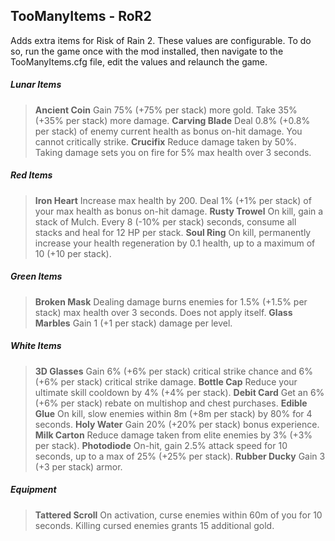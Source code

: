 ## TooManyItems - RoR2
Adds extra items for Risk of Rain 2.
These values are configurable. To do so, run the game once with the mod installed, then navigate to the TooManyItems.cfg file, edit the values and relaunch the game.

##### Lunar Items
> **Ancient Coin**
> Gain 75% (+75% per stack) more gold. Take 35% (+35% per stack) more damage.
> **Carving Blade**
> Deal 0.8% (+0.8% per stack) of enemy current health as bonus on-hit damage. You cannot critically strike.
> **Crucifix**
> Reduce damage taken by 50%. Taking damage sets you on fire for 5% max health over 3 seconds.

##### Red Items
> **Iron Heart**
> Increase max health by 200. Deal 1% (+1% per stack) of your max health as bonus on-hit damage.
> **Rusty Trowel**
> On kill, gain a stack of Mulch. Every 8 (-10% per stack) seconds, consume all stacks and heal for 12 HP per stack.
> **Soul Ring**
> On kill, permanently increase your health regeneration by 0.1 health, up to a maximum of 10 (+10 per stack).

##### Green Items
> **Broken Mask**
> Dealing damage burns enemies for 1.5% (+1.5% per stack) max health over 3 seconds. Does not apply itself.
> **Glass Marbles**
> Gain 1 (+1 per stack) damage per level.

##### White Items
> **3D Glasses**
> Gain 6% (+6% per stack) critical strike chance and 6% (+6% per stack) critical strike damage.
> **Bottle Cap**
> Reduce your ultimate skill cooldown by 4% (+4% per stack).
> **Debit Card**
> Get an 6% (+6% per stack) rebate on multishop and chest purchases.
> **Edible Glue**
> On kill, slow enemies within 8m (+8m per stack) by 80% for 4 seconds.
> **Holy Water**
> Gain 20% (+20% per stack) bonus experience.
> **Milk Carton**
> Reduce damage taken from elite enemies by 3% (+3% per stack).
> **Photodiode**
> On-hit, gain 2.5% attack speed for 10 seconds, up to a max of 25% (+25% per stack).
> **Rubber Ducky**
> Gain 3 (+3 per stack) armor.

##### Equipment
> **Tattered Scroll**
> On activation, curse enemies within 60m of you for 10 seconds. Killing cursed enemies grants 15 additional gold.